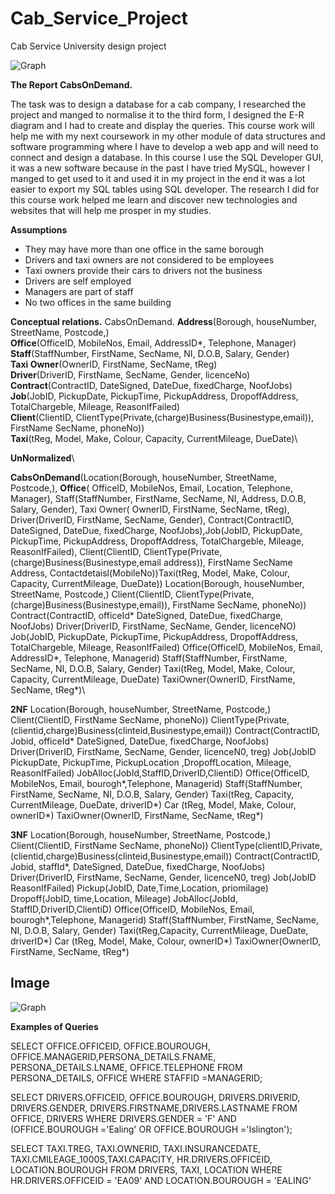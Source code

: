 # Cab_Service_Project
Cab Service University design project

![Graph](C:/Users/Shaki/Documents/GitHub/CabOnDemand/Cab_Service_Project/img/graph.JPG)

__The Report CabsOnDemand.__

The task was to design a database for a cab company, I researched the project and manged to normalise it to the third form, I designed the E-R diagram and I had to create and display the queries.
This course work will help me with my next coursework in my other module of data structures and software programming where I have to develop a web app and will need to connect and design a database.
In this course I use the SQL Developer GUI, it was a new software because in the past I have tried MySQL, however I manged to get used to it and used it in my project in the end it was a lot easier to export my SQL tables using SQL developer. The research I did for this course work helped me learn and discover new technologies and websites that will help me prosper in my studies.

**Assumptions**

* They may have more than one office in the same borough
* Drivers and taxi owners are not considered to be employees
* Taxi owners provide their cars to drivers not the business
* Drivers are self employed 
* Managers are part of staff
* No two offices in the same building


**Conceptual relations.**
CabsOnDemand.
**Address**(Borough, houseNumber, StreetName, Postcode,)\
**Office**(OfficeID, MobileNos, Email, AddressID*, Telephone, Manager)\
 **Staff**(StaffNumber, FirstName, SecName, NI, D.O.B, Salary, Gender)\
**Taxi Owner**(OwnerID, FirstName, SecName, tReg)\
**Driver**(DriverID, FirstName, SecName, Gender, licenceNo)\
**Contract**(ContractID, DateSigned, DateDue, fixedCharge, NoofJobs)\
**Job**(JobID, PickupDate, PickupTime, PickupAddress, DropoffAddress, TotalChargeble, Mileage, ReasonIfFailed)\
**Client**(ClientID, ClientType(Private,(charge)Business(Businestype,email)), FirstName SecName, phoneNo))\
**Taxi**(tReg, Model, Make, Colour, Capacity, CurrentMileage, DueDate)\

**UnNormalized**\

**CabsOnDemand**(Location(Borough, houseNumber, StreetName, Postcode,), **Office**( OfficeID, MobileNos, Email, Location, Telephone, Manager), Staff(StaffNumber, FirstName, SecName, NI, Address, D.O.B, Salary, Gender), Taxi Owner( OwnerID, FirstName, SecName, tReg), Driver(DriverID, FirstName, SecName, Gender), Contract(ContractID, DateSigned, DateDue, fixedCharge, NoofJobs),Job(JobID, PickupDate, PickupTime, PickupAddress, DropoffAddress, TotalChargeble, Mileage, ReasonIfFailed), Client(ClientID, ClientType(Private,(charge)Business(Businestype,email address)), FirstName SecName Address, Contactdetaisl(MobileNo))Taxi(tReg, Model, Make, Colour, Capacity, CurrentMileage, DueDate))
Location(Borough, houseNumber, StreetName, Postcode,)
Client(ClientID, ClientType(Private,(charge)Business(Businestype,email)), FirstName SecName, phoneNo))
Contract(ContractID, officeId* DateSigned, DateDue, fixedCharge, NoofJobs)
Driver(DriverID, FirstName, SecName, Gender, licenceNO)
Job(JobID, PickupDate, PickupTime, PickupAddress, DropoffAddress, TotalChargeble, Mileage, ReasonIfFailed)
Office(OfficeID, MobileNos, Email, AddressID*, Telephone, Managerid)
 Staff(StaffNumber, FirstName, SecName, NI, D.O.B, Salary, Gender)
Taxi(tReg, Model, Make, Colour, Capacity, CurrentMileage, DueDate)
TaxiOwner(OwnerID, FirstName, SecName, tReg*)\

**2NF**
Location(Borough, houseNumber, StreetName, Postcode,)
Client(ClientID, FirstName SecName, phoneNo))
ClientType(Private,(clientid,charge)Business(clinteid,Businestype,email))
Contract(ContractID, Jobid, officeId* DateSigned, DateDue, fixedCharge, NoofJobs)
Driver(DriverID, FirstName, SecName, Gender, licenceN0, treg)
Job(JobID PickupDate, PickupTime, PickupLocation ,DropoffLocation, Mileage, ReasonIfFailed)
JobAlloc(JobId,StaffID,DriverID,ClientiD)
Office(OfficeID, MobileNos, Email, bourogh*,Telephone, Managerid)
Staff(StaffNumber, FirstName, SecName, NI, D.O.B, Salary, Gender)
Taxi(tReg, Capacity, CurrentMileage, DueDate, driverID*)
Car (tReg, Model, Make, Colour, ownerID*) 
TaxiOwner(OwnerID, FirstName, SecName, tReg*)

**3NF**
Location(Borough, houseNumber, StreetName, Postcode,)
Client(ClientID, FirstName SecName, phoneNo))
ClientType(clientID,Private,(clientid,charge)Business(clinteid,Businestype,email))
Contract(ContractID, Jobid, staffId*, DateSigned, DateDue, fixedCharge, NoofJobs)
Driver(DriverID, FirstName, SecName, Gender, licenceN0, treg)
Job(JobID ReasonIfFailed)
Pickup(JobID, Date,Time,Location, priomilage)
Dropoff(JobID, time,Location, Mileage)
JobAlloc(JobId, StaffID,DriverID,ClientiD)
Office(OfficeID, MobileNos, Email, bourogh*,Telephone, Managerid)
Staff(StaffNumber, FirstName, SecName, NI, D.O.B, Salary, Gender)
Taxi(tReg,Capacity, CurrentMileage, DueDate, driverID*)
Car (tReg, Model, Make, Colour, ownerID*) 
TaxiOwner(OwnerID, FirstName, SecName, tReg*)

## Image 

![Graph](C:/Users/Shaki/Documents/GitHub/CabOnDemand/Cab_Service_Project/img/Display_1.png)

**Examples of Queries** 

SELECT OFFICE.OFFICEID, OFFICE.BOUROUGH, OFFICE.MANAGERID,PERSONA_DETAILS.FNAME, PERSONA_DETAILS.LNAME, OFFICE.TELEPHONE
FROM PERSONA_DETAILS, OFFICE
WHERE STAFFID =MANAGERID; 

SELECT DRIVERS.OFFICEID, OFFICE.BOUROUGH, DRIVERS.DRIVERID, DRIVERS.GENDER, DRIVERS.FIRSTNAME,DRIVERS.LASTNAME FROM OFFICE, DRIVERS
WHERE DRIVERS.GENDER = 'F' AND (OFFICE.BOUROUGH ='Ealing' OR OFFICE.BOUROUGH ='Islington');

SELECT TAXI.TREG, TAXI.OWNERID, TAXI.INSURANCEDATE, TAXI.CMILEAGE_1000S,TAXI.CAPACITY, HR.DRIVERS.OFFICEID, LOCATION.BOUROUGH FROM DRIVERS, TAXI, LOCATION
WHERE HR.DRIVERS.OFFICEID = 'EA09' AND
LOCATION.BOUROUGH = 'EALING'

